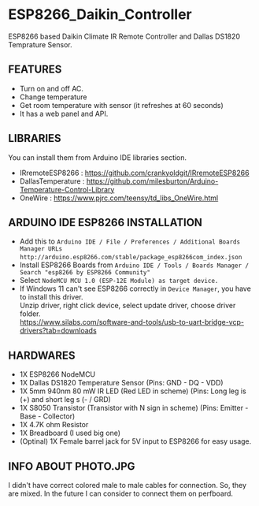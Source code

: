 # ESP8266_Daikin_Controller
ESP8266 based Daikin Climate IR Remote Controller and Dallas DS1820 Temprature Sensor.

## FEATURES
- Turn on and off AC.
- Change temperature
- Get room temperature with sensor (it refreshes at 60 seconds)
- It has a web panel and API.

## LIBRARIES
You can install them from Arduino IDE libraries section.</br>
- IRremoteESP8266 : https://github.com/crankyoldgit/IRremoteESP8266 </br>
- DallasTemperature : https://github.com/milesburton/Arduino-Temperature-Control-Library </br>
- OneWire : https://www.pjrc.com/teensy/td_libs_OneWire.html </br>

## ARDUINO IDE ESP8266 INSTALLATION
- Add this to ``Arduino IDE / File / Preferences / Additional Boards Manager URLs`` ``http://arduino.esp8266.com/stable/package_esp8266com_index.json``
- Install ESP8266 Boards from ``Arduino IDE / Tools / Boards Manager / Search "esp8266 by ESP8266 Community"``
- Select ``NodeMCU MCU 1.0 (ESP-12E Module) as target device.``
- If Windows 11 can't see ESP8266 correctly in ``Device Manager``, you have to install this driver. </br>
Unzip driver, right click device, select update driver, choose driver folder. </br> https://www.silabs.com/software-and-tools/usb-to-uart-bridge-vcp-drivers?tab=downloads

## HARDWARES
- 1X ESP8266 NodeMCU
- 1X Dallas DS1820 Temperature Sensor (Pins: GND - DQ - VDD)
- 1X 5mm 940nm 80 mW IR LED (Red LED in scheme) (Pins: Long leg is (+) and short leg s (- / GRD)
- 1X S8050 Transistor (Transistor with N sign in scheme) (Pins: Emitter - Base - Collector)
- 1X 4.7K ohm Resistor
- 1X Breadboard (I used big one)
- (Optinal) 1X Female barrel jack for 5V input to ESP8266 for easy usage.

## INFO ABOUT PHOTO.JPG
I didn't have correct colored male to male cables for connection. So, they are mixed. In the future I can consider to connect them on perfboard.
